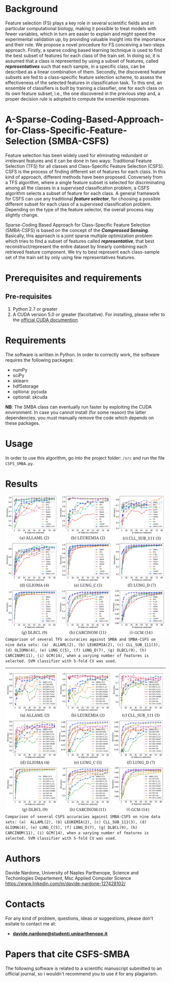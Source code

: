 # Background

Feature selection (FS) plays a key role in several scientific fields and in particular computational biology, making it possible to treat models with fewer variables, which in turn are easier to explain and might speed the experimental validation up, by providing valuable insight into the importance and their role. We propose a novel procedure for FS conceiving a two-steps approach. Firstly, a sparse coding based learning technique is used to find the best subset of features for each class of the train set. In doing so, it is assumed that a class is represented by using a subset of features, called **_representatives_** such that each sample, in a specific class, can be described as a linear combination of them.  Secondly, the discovered feature subsets are fed to a class-specific feature selection scheme, to assess the effectiveness of the selected features in classification task. To this end, an ensemble of classifiers is built by training a classifier, one for each class on its own feature subset, i.e., the one discovered in the previous step and, a proper decision rule is adopted to compute the ensemble responses.

# A-Sparse-Coding-Based-Approach-for-Class-Specific-Feature-Selection (SMBA-CSFS)

Feature selection has been widely used for eliminating redundant or irrelevant features and it can be done in two ways: Traditional Feature Selection (TFS) for all classes and Class-Specific Feature Selection (CSFS). CSFS is the process of finding different set of features for each class. In this kind of approach, different methods have been proposed. Conversely from a TFS algorithm, where a single feature subset is selected for discriminating among all the classes in a supervised classification problem, a CSFS algorithm selects a subset of feature for each class. A general framework for CSFS can use any traditional **_feature selector_**, for choosing a possible different subset for each class of a supervised classification problem. Depending on the type of the feature selector, the overall process may slightly change.

Sparse-Coding Based Approach for Class-Specific Feature Selection (SMBA-CSFS) is based on the concept of the **_Compressed Sensing_**. Basically, this approach is a joint sparse multiple optimization problem which tries to find a subset of features called **_representative_**, that best reconstruct/represent the entire dataset by linearly combining each retrieved feature component. We try to best represent each class-sample set of the train set by only using few representatives features. 

# Prerequisites and requirements

## Pre-requisites
1. Python 2.7 or greater <br>
2. A CUDA version 5.0 or greater (facoltative). For installing, please refer to the [official CUDA documention](http://docs.nvidia.com/cuda/#axzz4al7PKeAs).

# Requirements
The software is written in Python. In order to correctly work, the software requires the following packages:

- numPy
- sciPy
- sklearn
- hdf5storage
- optiona: pycuda
- optional: skcuda

**NB**: The SMBA class can eventually run faster by exploiting the CUDA environment. In case you cannot install (for some reason) the latter dependencies, you must manually remove the code which depends on these packages.

# Usage

In order to use this algorithm, go into the project folder: `/src` and run the file `CSFS_SMBA.py`.

# Results

![alt text](img/TFS_vs_OM.png "")
`Comparison of several TFS accuracies against SMBA and SMBA-CSFS on nine data sets:
(a)  ALLAML(2), (b) LEUKEMIA(2), (c) CLL_SUB_111(3), (d) GLIOMA(4), (e) LUNG_C(5), (f) LUNG_D(7), (g) DLBCL(9), (h) CARCINOM(11), (i) GCM(14), when a varying number of features is selected. SVM classifier with 5-fold CV was used.`

<hr>

![alt text](img/GS-CSFS_vs_OM-CSFS.png "")
`Comparison of several CSFS accuracies against SMBA-CSFS on nine data sets:
(a)  ALLAML(2), (b) LEUKEMIA(2), (c) CLL_SUB_111(3), (d) GLIOMA(4), (e) LUNG_C(5), (f) LUNG_D(7), (g) DLBCL(9), (h) CARCINOM(11), (i) GCM(14), when a varying number of features is selected. SVM classifier with 5-fold CV was used.`

# Authors

  Davide Nardone, University of Naples Parthenope, Science and Techonlogies Departement, Msc Applied Computer Science
  https://www.linkedin.com/in/davide-nardone-127428102/
  
# Contacts

For any kind of problem, questions, ideas or suggestions, please don't esitate to contact me at: 
- **davide.nardone@studenti.uniparthenope.it**
  
# Papers that cite CSFS-SMBA

The following software is related to a scientific manuscript submitted to an official journal, so i wouldn't recommend you to use it for any plagiarism.
  
